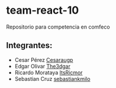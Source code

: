 # team-react-10

Repositorio para competencia en comfeco

## Integrantes:

- Cesar Pérez [Cesaraugp](https://github.com/Cesaraugp)
- Edgar Olivar [The3dgar](https://github.com/The3dgar)
- Ricardo Morataya [ItsRicmor](https://github.com/ItsRicmor)
- Sebastian Cruz [sebastiankmilo](https://github.com/sebastiankmilo)
